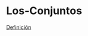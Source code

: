 # Los-Conjuntos

[Definición](https://github.com/Danixon-Casadiego/Los-Conjuntos/tree/master/1%20.Definicion)
